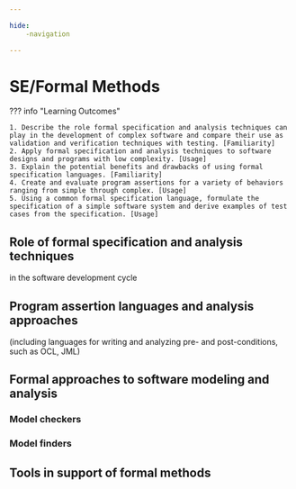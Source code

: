 ```yaml
---

hide:
    -navigation

---
```


# SE/Formal Methods

??? info "Learning Outcomes"

    1. Describe the role formal specification and analysis techniques can play in the development of complex software and compare their use as validation and verification techniques with testing. [Familiarity]
    2. Apply formal specification and analysis techniques to software designs and programs with low complexity. [Usage]
    3. Explain the potential benefits and drawbacks of using formal specification languages. [Familiarity]
    4. Create and evaluate program assertions for a variety of behaviors ranging from simple through complex. [Usage]
    5. Using a common formal specification language, formulate the specification of a simple software system and derive examples of test cases from the specification. [Usage]

## Role of formal specification and analysis techniques

in the software development cycle

## Program assertion languages and analysis approaches

(including languages for writing and analyzing pre- and post-conditions, such as OCL, JML)

## Formal approaches to software modeling and analysis

### Model checkers

### Model finders

## Tools in support of formal methods